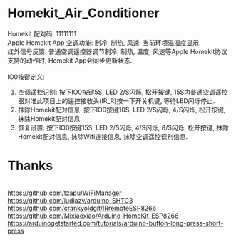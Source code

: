 # Homekit_Air_Conditioner

Homekit 配对码: 11111111
<br>Apple Homekit App 空调功能: 制冷, 制热, 风速, 当前环境温湿度显示. 
<br>红外信号反馈: 普通空调遥控器调节制冷, 制热, 温度, 风速等Apple Homekit协议支持的动作时, Homekit App会同步更新状态. 
<br>
<br>IO0按键定义: 
<ol>
<li>空调遥控识别: 按下IO0按键5S, LED 2/S闪烁, 松开按键, 15S内普通空调遥控器对准此项目上的遥控接收头(IR_R)按一下开关机键, 等待LED闪烁停止.
<li>抹除Homekit配对信息: 按下IO0按键10S, LED 2/S闪烁, 4/S闪烁, 松开按键, 抹除Homekit配对信息. 
<li>恢复设置: 按下IO0按键15S, LED 2/S闪烁, 4/S闪烁, 8/S闪烁, 松开按键, 抹除Homekit配对信息, 抹除Wifi连接信息, 抹除空调遥控识别信息. 
</ol>

# Thanks
<br>https://github.com/tzapu/WiFiManager
<br>https://github.com/ludiazv/arduino-SHTC3
<br>https://github.com/crankyoldgit/IRremoteESP8266
<br>https://github.com/Mixiaoxiao/Arduino-HomeKit-ESP8266
<br>https://arduinogetstarted.com/tutorials/arduino-button-long-press-short-press
